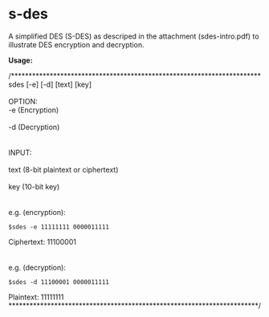 # s-des
A simplified DES (S-DES) as descriped in the attachment (sdes-intro.pdf) to illustrate DES encryption and decryption.

**Usage:**

/***********************************************************************
<br/>
sdes [-e] [-d] [text] [key]
<br/>
<br/>
OPTION:<br/>
-e (Encryption)<br/>  
-d (Decryption)<br/>
<br/>
<br/>
INPUT:<br/>  
text (8-bit plaintext or ciphertext)<br/>  
key (10-bit key)<br/>
<br/>
<br/>
e.g. (encryption):<br/>
```
$sdes -e 11111111 0000011111
```
Ciphertext: 11100001<br/>
<br/>
<br/>
e.g. (decryption):<br/>
```
$sdes -d 11100001 0000011111
```
Plaintext: 11111111<br/>
***********************************************************************/
